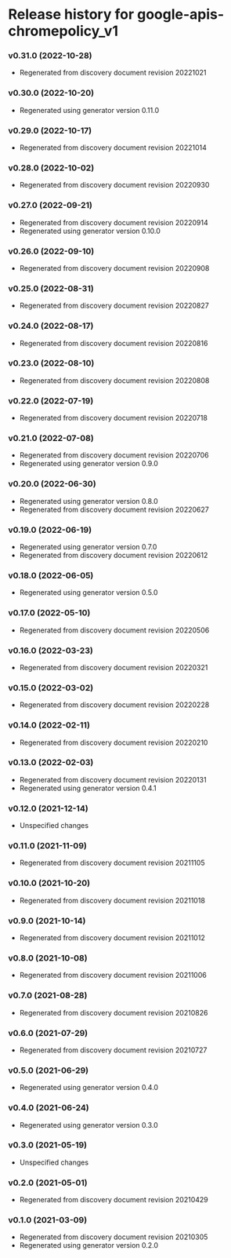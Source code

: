 # Release history for google-apis-chromepolicy_v1

### v0.31.0 (2022-10-28)

* Regenerated from discovery document revision 20221021

### v0.30.0 (2022-10-20)

* Regenerated using generator version 0.11.0

### v0.29.0 (2022-10-17)

* Regenerated from discovery document revision 20221014

### v0.28.0 (2022-10-02)

* Regenerated from discovery document revision 20220930

### v0.27.0 (2022-09-21)

* Regenerated from discovery document revision 20220914
* Regenerated using generator version 0.10.0

### v0.26.0 (2022-09-10)

* Regenerated from discovery document revision 20220908

### v0.25.0 (2022-08-31)

* Regenerated from discovery document revision 20220827

### v0.24.0 (2022-08-17)

* Regenerated from discovery document revision 20220816

### v0.23.0 (2022-08-10)

* Regenerated from discovery document revision 20220808

### v0.22.0 (2022-07-19)

* Regenerated from discovery document revision 20220718

### v0.21.0 (2022-07-08)

* Regenerated from discovery document revision 20220706
* Regenerated using generator version 0.9.0

### v0.20.0 (2022-06-30)

* Regenerated using generator version 0.8.0
* Regenerated from discovery document revision 20220627

### v0.19.0 (2022-06-19)

* Regenerated using generator version 0.7.0
* Regenerated from discovery document revision 20220612

### v0.18.0 (2022-06-05)

* Regenerated using generator version 0.5.0

### v0.17.0 (2022-05-10)

* Regenerated from discovery document revision 20220506

### v0.16.0 (2022-03-23)

* Regenerated from discovery document revision 20220321

### v0.15.0 (2022-03-02)

* Regenerated from discovery document revision 20220228

### v0.14.0 (2022-02-11)

* Regenerated from discovery document revision 20220210

### v0.13.0 (2022-02-03)

* Regenerated from discovery document revision 20220131
* Regenerated using generator version 0.4.1

### v0.12.0 (2021-12-14)

* Unspecified changes

### v0.11.0 (2021-11-09)

* Regenerated from discovery document revision 20211105

### v0.10.0 (2021-10-20)

* Regenerated from discovery document revision 20211018

### v0.9.0 (2021-10-14)

* Regenerated from discovery document revision 20211012

### v0.8.0 (2021-10-08)

* Regenerated from discovery document revision 20211006

### v0.7.0 (2021-08-28)

* Regenerated from discovery document revision 20210826

### v0.6.0 (2021-07-29)

* Regenerated from discovery document revision 20210727

### v0.5.0 (2021-06-29)

* Regenerated using generator version 0.4.0

### v0.4.0 (2021-06-24)

* Regenerated using generator version 0.3.0

### v0.3.0 (2021-05-19)

* Unspecified changes

### v0.2.0 (2021-05-01)

* Regenerated from discovery document revision 20210429

### v0.1.0 (2021-03-09)

* Regenerated from discovery document revision 20210305
* Regenerated using generator version 0.2.0

